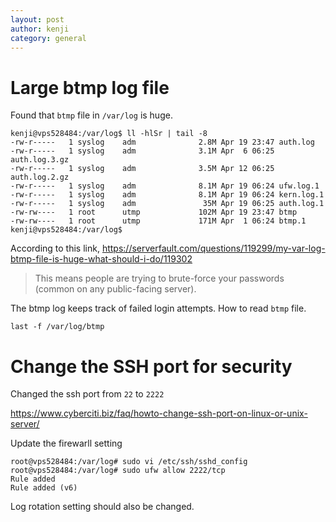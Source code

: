 ```yaml
---
layout: post
author: kenji
category: general
---
```


# Large btmp log file
Found that `btmp` file in `/var/log` is huge. 
```
kenji@vps528484:/var/log$ ll -hlSr | tail -8
-rw-r-----   1 syslog    adm              2.8M Apr 19 23:47 auth.log
-rw-r-----   1 syslog    adm              3.1M Apr  6 06:25 auth.log.3.gz
-rw-r-----   1 syslog    adm              3.5M Apr 12 06:25 auth.log.2.gz
-rw-r-----   1 syslog    adm              8.1M Apr 19 06:24 ufw.log.1
-rw-r-----   1 syslog    adm              8.1M Apr 19 06:24 kern.log.1
-rw-r-----   1 syslog    adm               35M Apr 19 06:25 auth.log.1
-rw-rw----   1 root      utmp             102M Apr 19 23:47 btmp
-rw-rw----   1 root      utmp             171M Apr  1 06:24 btmp.1
kenji@vps528484:/var/log$ 
```

According to this link, https://serverfault.com/questions/119299/my-var-log-btmp-file-is-huge-what-should-i-do/119302
> This means people are trying to brute-force your passwords (common on any public-facing server).

The btmp log keeps track of failed login attempts.
How to read `btmp` file.
```
last -f /var/log/btmp
```


# Change the SSH port for security
Changed the ssh port from `22` to `2222`

https://www.cyberciti.biz/faq/howto-change-ssh-port-on-linux-or-unix-server/

Update the firewarll setting

```
root@vps528484:/var/log# sudo vi /etc/ssh/sshd_config
root@vps528484:/var/log# sudo ufw allow 2222/tcp
Rule added
Rule added (v6)
```

Log rotation setting should also be changed. 

